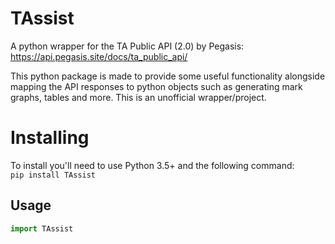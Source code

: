 # TAssist
A python wrapper for the TA Public API (2.0) by Pegasis: https://api.pegasis.site/docs/ta_public_api/

This python package is made to provide some useful functionality alongside mapping the API responses to python objects such as generating mark graphs, tables and more.
This is an unofficial wrapper/project.

Installing
==========
To install you'll need to use Python 3.5+ and the following command:  
`pip install TAssist`  

Usage
-----
```python
import TAssist

```
